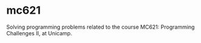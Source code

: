 # mc621
Solving programming problems related to the course MC621: Programming Challenges II, at Unicamp.
